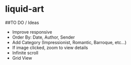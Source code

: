 # liquid-art

##TO DO / Ideas

- Improve responsive
- Order By: Date, Author, Sender
- Add Category (Impressionist, Romantic, Barroque, etc...)
- If image clicked, zoom to view details
- Infinite scroll
- Grid View

